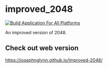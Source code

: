 # improved_2048

[![Build Application For All Platforms](https://github.com/josephnglynn/Improved-2048/actions/workflows/main.yml/badge.svg)](https://github.com/josephnglynn/Improved-2048/actions/workflows/main.yml)

An improved version of 2048.

## Check out web version
https://josephnglynn.github.io/Improved-2048/
